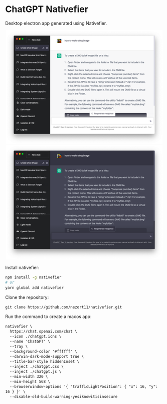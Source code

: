 # ChatGPT Nativefier

Desktop electron app generated using Nativefier.

<div align="center">

<img src="./screenshots/light.png" width="500px" />

<img src="./screenshots/dark.png" width="500px" />

</div>

Install nativefier:

```sh
npm install -g nativefier
# or
yarn global add nativefier
```

Clone the repository:

```
git clone https://github.com/nezort11/nativefier.git
```

Run the command to create a macos app:

```
nativefier \
  https://chat.openai.com/chat \
  --icon ./chatgpt.icns \
  --name 'ChatGPT' \
  --tray \
  --background-color '#ffffff' \
  --darwin-dark-mode-support true \
  --title-bar-style hiddenInset \
  --inject ./chatgpt.css \
  --inject ./chatgpt.js \
  --min-width 320 \
  --min-height 568 \
  --browserwindow-options '{ "trafficLightPosition": { "x": 16, "y": 16 } }' \
  --disable-old-build-warning-yesiknowitisinsecure
```
